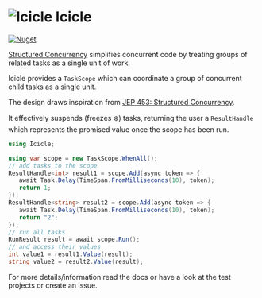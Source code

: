 <!-- markdownlint-disable MD013 -->

# ![Icicle](https://raw.githubusercontent.com/bmazzarol/Icicle/main/flowchart-icon-small.png) Icicle

<!-- markdownlint-enable MD013 -->

[![Nuget](https://img.shields.io/nuget/v/Icicle)](https://www.nuget.org/packages/Icicle/)

[Structured Concurrency](https://en.wikipedia.org/wiki/Structured_concurrency) simplifies concurrent code by treating
groups of related tasks as a single unit of work.

Icicle provides a `TaskScope` which can coordinate a group of concurrent child tasks as a single unit.

The design draws inspiration from [JEP 453: Structured Concurrency](https://openjdk.org/jeps/453).

It effectively suspends (freezes :snowflake:) tasks, returning the user a `ResultHandle` which represents the
promised value once the scope has been run.

```c#
using Icicle;

using var scope = new TaskScope.WhenAll();
// add tasks to the scope
ResultHandle<int> result1 = scope.Add(async token => {
   await Task.Delay(TimeSpan.FromMilliseconds(10), token);
   return 1; 
});
ResultHandle<string> result2 = scope.Add(async token => {
   await Task.Delay(TimeSpan.FromMilliseconds(10), token);
   return "2"; 
});
// run all tasks
RunResult result = await scope.Run();
// and access their values
int value1 = result1.Value(result);
string value2 = result2.Value(result);
```

For more details/information read the docs or have a look at the test
projects or create an issue.
